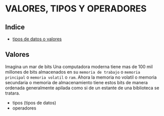# VALORES, TIPOS Y OPERADORES
## Indice
- [tipos de datos o valores](#valores)
## Valores
Imagina un mar de bits
Una computadora moderna tiene mas de 100 mil millones de bits almacenados en su `memoria de trabajo` o `memoria principal` o `memoria volatil` o `ram`.
Ahora la memoria no volatil o memoria secundaria o memoria de almacenamiento tiene estos bits de manera ordenada generalmente apilada como si de un estante de una biblioteca se tratara.



- tipos (tipos de datos)
- operadores